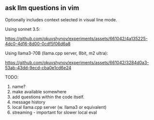 ## ask llm questions in vim

Optionally includes context selected in visual line mode.

Using sonnet 3.5:

https://github.com/okuvshynov/experiments/assets/661042/4a135225-4dc0-4d16-8d00-0cdf5f06d6a8

Using llama3-70B (llama.cpp server, 8bit, m2 ultra):


https://github.com/okuvshynov/experiments/assets/661042/3284d0a3-53ab-43dd-9ecd-cba0e1cd6e24


TODO:
1. name?
2. make available somewhere
3. add questions within the code itself.
4. message history
5. local llama.cpp server (w. llama3 or equivalent)
6. streaming - important for slower local eval
